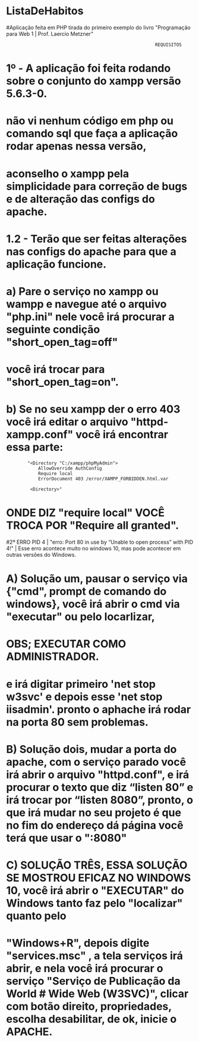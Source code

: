 # ListaDeHabitos
#Aplicação feita em PHP tirada do primeiro exemplo do livro "Programação para Web 1 | Prof. Laercio Metzner"

                                                            REQUISITOS

# 1º - A aplicação foi feita rodando sobre o conjunto do xampp versão 5.6.3-0. 
# não vi nenhum código em php ou comando sql que faça a aplicação rodar apenas nessa versão,
# aconselho o xampp pela simplicidade para correção de bugs e de alteração das configs do apache.
 
# 1.2 - Terão que ser feitas alterações nas configs do apache para que a aplicação funcione. 

#     a) Pare o serviço no xampp ou wampp e navegue até o  arquivo "php.ini" nele você irá procurar a seguinte condição "short_open_tag=off" 
#       você irá trocar para "short_open_tag=on".
      
#     b) Se no seu xampp der o erro 403 você irá editar o arquivo "httpd-xampp.conf" você irá encontrar essa parte:
			
			"<Directory "C:/xampp/phpMyAdmin">
				AllowOverride AuthConfig
				Require local
				ErrorDocument 403 /error/XAMPP_FORBIDDEN.html.var

			 <Directory>"
			 
			 
			 
#			ONDE DIZ "require local" VOCÊ TROCA POR "Require all granted".

#2º ERRO PID 4  | "erro: Port 80 in use by “Unable to open process” with PID 4!" | Esse erro acontece muito no windows 10, mas pode acontecer em outras versões do Windows.

 #  A) Solução um, pausar o serviço via {"cmd", prompt de comando do windows}, você irá abrir o cmd via "executar" ou pelo locarlizar, 
#	   OBS; EXECUTAR COMO ADMINISTRADOR.
#	   e irá digitar primeiro 'net stop w3svc' e depois esse 'net stop iisadmin'. pronto o aphache irá rodar na porta 80 sem problemas.

#	B) Solução dois, mudar a porta do apache, com o serviço parado você irá abrir o arquivo "httpd.conf", e irá procurar o texto que diz “listen 80” e irá trocar por “listen 8080”, pronto, o que irá mudar no seu projeto é que no fim do endereço dá página você terá que usar o ":8080"

#	C) SOLUÇÃO TRÊS, ESSA SOLUÇÃO SE MOSTROU EFICAZ NO WINDOWS 10, você irá abrir o "EXECUTAR" do Windows tanto faz pelo "localizar" quanto pelo
#    "Windows+R", depois digite "services.msc" , a tela serviços irá abrir, e nela você irá procurar o serviço "Serviço de Publicação da World 	#    Wide Web (W3SVC)", clicar  com botão direito, propriedades, escolha desabilitar, de ok, inicie o APACHE. 

	
